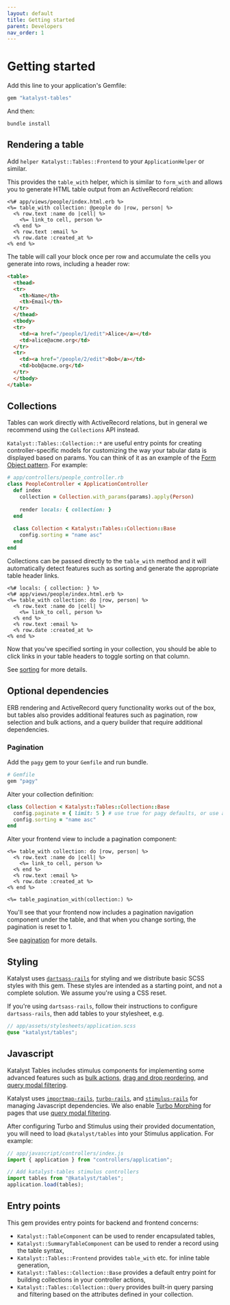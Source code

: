 ```yaml
---
layout: default
title: Getting started
parent: Developers
nav_order: 1
---
```


# Getting started

Add this line to your application's Gemfile:

```ruby
gem "katalyst-tables" 
```

And then:

```shell
bundle install
```

## Rendering a table

Add `helper Katalyst::Tables::Frontend` to your `ApplicationHelper` or similar.

This provides the `table_with` helper, which is similar to `form_with` and allows you to generate HTML table output 
from an ActiveRecord relation:

```erb
<%# app/views/people/index.html.erb %>
<%= table_with collection: @people do |row, person| %>
  <% row.text :name do |cell| %>
    <%= link_to cell, person %>
  <% end %>
  <% row.text :email %>
  <% row.date :created_at %>
<% end %>
```

The table will call your block once per row and accumulate the cells you generate into rows, including a header row:

```html
<table>
  <thead>
  <tr>
    <th>Name</th>
    <th>Email</th>
  </tr>
  </thead>
  <tbody>
  <tr>
    <td><a href="/people/1/edit">Alice</a></td>
    <td>alice@acme.org</td>
  </tr>
  <tr>
    <td><a href="/people/2/edit">Bob</a></td>
    <td>bob@acme.org</td>
  </tr>
  </tbody>
</table>
```

## Collections

Tables can work directly with ActiveRecord relations, but in general we recommend using the `Collections` API instead.

`Katalyst::Tables::Collection::*` are useful entry points for creating controller-specific models for customizing 
the way your tabular data is displayed based on params. You can think of it as an example of the [Form Object 
pattern](https://thoughtbot.com/blog/activemodel-form-objects). For example:

```ruby
# app/controllers/people_controller.rb
class PeopleController < ApplicationController
  def index
    collection = Collection.with_params(params).apply(Person)
    
    render locals: { collection: }
  end
  
  class Collection < Katalyst::Tables::Collection::Base
    config.sorting = "name asc"
  end
end
```

Collections can be passed directly to the `table_with` method and it will automatically detect features such as 
sorting and generate the appropriate table header links.

```erb
<%# locals: { collection: } %>
<%# app/views/people/index.html.erb %>
<%= table_with collection: do |row, person| %>
  <% row.text :name do |cell| %>
    <%= link_to cell, person %>
  <% end %>
  <% row.text :email %>
  <% row.date :created_at %>
<% end %>
```

Now that you've specified sorting in your collection, you should be able to click links in your table
headers to toggle sorting on that column.

See [sorting](frontend/sorting) for more details.

## Optional dependencies

ERB rendering and ActiveRecord query functionality works out of the box, but tables also provides additional features
such as pagination, row selection and bulk actions, and a query builder that require additional dependencies.

### Pagination

Add the `pagy` gem to your `Gemfile` and run bundle.

```ruby
# Gemfile
gem "pagy"
```

Alter your collection definition:

```ruby
class Collection < Katalyst::Tables::Collection::Base
  config.paginate = { limit: 5 } # use true for pagy defaults, or use a hash to pass options to pagy
  config.sorting = "name asc"
end
```

Alter your frontend view to include a pagination component:

```erb
<%= table_with collection: do |row, person| %>
  <% row.text :name do |cell| %>
    <%= link_to cell, person %>
  <% end %>
  <% row.text :email %>
  <% row.date :created_at %>
<% end %>

<%= table_pagination_with(collection:) %>
```

You'll see that your frontend now includes a pagination navigation component under the table, and that
when you change sorting, the pagination is reset to 1.

See [pagination](frontend/pagination) for more details.

## Styling

Katalyst uses [`dartsass-rails`](https://github.com/rails/dartsass-rails) for styling and we distribute basic SCSS
styles with this gem. These styles are intended as a starting point, and not a complete solution. We assume you're using
a CSS reset.

If you're using `dartsass-rails`, follow their instructions to configure `dartsass-rails`, then add
tables to your stylesheet, e.g.

```scss
// app/assets/stylesheets/application.scss
@use "katalyst/tables";
```

## Javascript

Katalyst Tables includes stimulus components for implementing some advanced features such as
[bulk actions](frontend/bulk-actions), [drag and drop reordering](frontend/re-order.md), and
[query modal filtering](frontend/filtering).

Katalyst uses [`importmap-rails`](https://github.com/rails/importmap-rails),
[`turbo-rails`](https://github.com/hotwired/turbo-rails),
and [`stimulus-rails`](https://github.com/hotwired/stimulus-rails) for managing Javascript dependencies.
We also enable [Turbo Morphing](https://turbo.hotwired.dev/handbook/page_refreshes) for pages that use
[query modal filtering](frontend/filtering).

After configuring Turbo and Stimulus using their provided documentation, you will need to load
`@katalyst/tables` into your Stimulus application. For example:

```javascript
// app/javascript/controllers/index.js
import { application } from "controllers/application";

// Add katalyst-tables stimulus controllers
import tables from "@katalyst/tables";
application.load(tables);
```

## Entry points

This gem provides entry points for backend and frontend concerns:
* `Katalyst::TableComponent` can be used to render encapsulated tables,
* `Katalyst::SummaryTableComponent` can be used to render a record using the table syntax,
* `Katalyst::Tables::Frontend` provides `table_with` etc. for inline table generation,
* `Katalyst::Tables::Collection::Base` provides a default entry point for building collections in your controller
  actions,
* `Katalyst::Tables::Collection::Query` provides built-in query parsing and filtering based on the attributes 
  defined in your collection.
